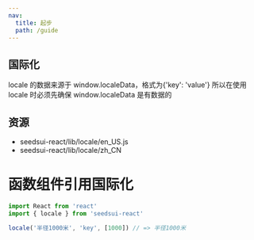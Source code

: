 ```yaml
---
nav:
  title: 起步
  path: /guide
---
```


## 国际化

locale 的数据来源于 window.localeData，格式为{'key': 'value'}
所以在使用 locale 时必须先确保 window.localeData 是有数据的

## 资源

- seedsui-react/lib/locale/en_US.js
- seedsui-react/lib/locale/zh_CN

# 函数组件引用国际化

```javascript
import React from 'react'
import { locale } from 'seedsui-react'

locale('半径1000米', 'key', [1000]) // => 半径1000米
```
